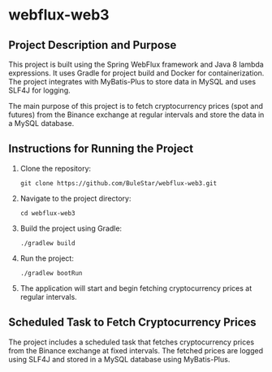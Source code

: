 # webflux-web3

## Project Description and Purpose

This project is built using the Spring WebFlux framework and Java 8 lambda expressions. It uses Gradle for project build and Docker for containerization. The project integrates with MyBatis-Plus to store data in MySQL and uses SLF4J for logging.

The main purpose of this project is to fetch cryptocurrency prices (spot and futures) from the Binance exchange at regular intervals and store the data in a MySQL database.

## Instructions for Running the Project

1. Clone the repository:
   ```
   git clone https://github.com/BuleStar/webflux-web3.git
   ```
2. Navigate to the project directory:
   ```
   cd webflux-web3
   ```
3. Build the project using Gradle:
   ```
   ./gradlew build
   ```
4. Run the project:
   ```
   ./gradlew bootRun
   ```
5. The application will start and begin fetching cryptocurrency prices at regular intervals.

## Scheduled Task to Fetch Cryptocurrency Prices

The project includes a scheduled task that fetches cryptocurrency prices from the Binance exchange at fixed intervals. The fetched prices are logged using SLF4J and stored in a MySQL database using MyBatis-Plus.

